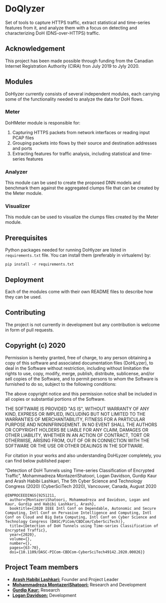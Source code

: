 # DoQlyzer
Set of tools to capture HTTPS traffic, extract statistical and time-series features from it, and analyze them with 
a focus on detecting and characterizing DoH (DNS-over-HTTPS) traffic. 

## Acknowledgement

This project has been made possible through funding from the Canadian Internet Registration Authority (CIRA) fron July 2019 to Jyly 2020.

## Modules

DoHlyzer currently consists of several independent modules, each carrying some of the functionality needed to analyze
the data for DoH flows.

### Meter
DoHMeter module is responsible for:

1. Capturing HTTPS packets from network interfaces or reading input PCAP files
2. Grouping packets into flows by their source and destination addresses and ports
3. Extracting features for traffic analysis, including statistical and time-series features  

### Analyzer
This module can be used to create the proposed DNN models and benchmark them against the aggregated clumps file that can be created by the Meter module.


### Visualizer
This module can be used to visualize the clumps files created by the Meter module.

## Prerequisites

Python packages needed for running DoHlyzer are listed in `requirements.txt` file. You can install them 
(preferably in virtualenv) by:
```
pip install -r requirements.txt
```

## Deployment

Each of the modules come with their own README files to describe how they can be used.

## Contributing

The project is not currently in development but any contribution is welcome in form of pull requests.

## Copyright (c) 2020 

Permission is hereby granted, free of charge, to any person obtaining a copy of this software and associated documentation files (DoHLyzer), to deal in the Software without restriction, including without limitation the rights to use, copy, modify, merge, publish, distribute, sublicense, and/or sell copies of the Software, and to permit persons to whom the Software is furnished to do so, subject to the following conditions:

The above copyright notice and this permission notice shall be included in all copies or substantial portions of the Software.

THE SOFTWARE IS PROVIDED "AS IS", WITHOUT WARRANTY OF ANY KIND, EXPRESS OR IMPLIED, INCLUDING BUT NOT LIMITED TO THE WARRANTIES OF MERCHANTABILITY, FITNESS FOR A PARTICULAR PURPOSE AND NONINFRINGEMENT. IN NO EVENT SHALL THE AUTHORS OR COPYRIGHT HOLDERS BE LIABLE FOR ANY CLAIM, DAMAGES OR OTHER LIABILITY, WHETHER IN AN ACTION OF CONTRACT, TORT OR OTHERWISE, ARISING FROM, OUT OF OR IN CONNECTION WITH THE SOFTWARE OR THE USE OR OTHER DEALINGS IN THE SOFTWARE.
 
For citation in your works and also understanding DoHLyzer completely, you can find below published paper:

"Detection of DoH Tunnels using Time-series Classification of Encrypted Traffic", Mohammadreza MontazeriShatoori, Logan Davidson, Gurdip Kaur and Arash Habibi Lashkari, The 5th Cyber Science and Technology Congress (2020) (CyberSciTech 2020), Vancouver, Canada, August 2020
```
@INPROCEEDINGS{9251211,
  author={MontazeriShatoori, Mohammadreza and Davidson, Logan and Kaur, Gurdip and Habibi Lashkari, Arash},
  booktitle={2020 IEEE Intl Conf on Dependable, Autonomic and Secure Computing, Intl Conf on Pervasive Intelligence and Computing, Intl Conf on Cloud and Big Data Computing, Intl Conf on Cyber Science and Technology Congress (DASC/PiCom/CBDCom/CyberSciTech)}, 
  title={Detection of DoH Tunnels using Time-series Classification of Encrypted Traffic}, 
  year={2020},
  volume={},
  number={},
  pages={63-70},
  doi={10.1109/DASC-PICom-CBDCom-CyberSciTech49142.2020.00026}}
  ```

## Project Team members

* [**Arash Habibi Lashkari:**](http://ahlashkari.com/index.asp) Founder and Project Leader
* [**Mohammadreza MontazeriShatoori:**](https://github.com/mr-montazeri) Research and Development
* [**Gurdip Kaur:**](https://www.linkedin.com/in/gurdip-kaur-738062164/) Research
* [**Logan Davidson:**](https://github.com/ladavids) Development

